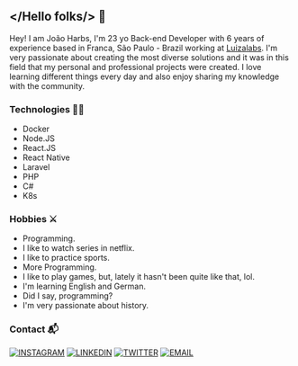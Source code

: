 ## </Hello folks/> 👋

Hey! I am João Harbs, I'm 23 yo Back-end Developer with 6 years of experience based in Franca, São Paulo - Brazil working at [Luizalabs](http://magazineluiza.com.br/). I'm very passionate about creating the most diverse solutions and it was in this field that my personal and professional projects were created. I love learning different things every day and also enjoy sharing my knowledge with the community.

### Technologies 👩‍💻
- Docker
- Node.JS
- React.JS
- React Native
- Laravel
- PHP
- C#
- K8s

### Hobbies ⚔️
- Programming.
- I like to watch series in netflix.
- I like to practice sports.
- More Programming.
- I like to play games, but, lately it hasn't been quite like that, lol.
- I'm learning English and German.
- Did I say, programming?
- I'm very passionate about history.

### Contact 📬
[![INSTAGRAM](https://img.shields.io/badge/Instagram-black?style=for-the-badge&logo=instagram)](https://www.instagram.com/harbsj)
[![LINKEDIN](https://img.shields.io/badge/Linkedin-black?style=for-the-badge&logo=linkedin)](https://www.linkedin.com/in/harbsprog)
[![TWITTER](https://img.shields.io/badge/Twitter-black?style=for-the-badge&logo=twitter)](https://twitter.com/harbsprog)
[![EMAIL](https://img.shields.io/badge/Email-black?style=for-the-badge&logo=gmail)](mailto:harbsprog@gmail.com)
